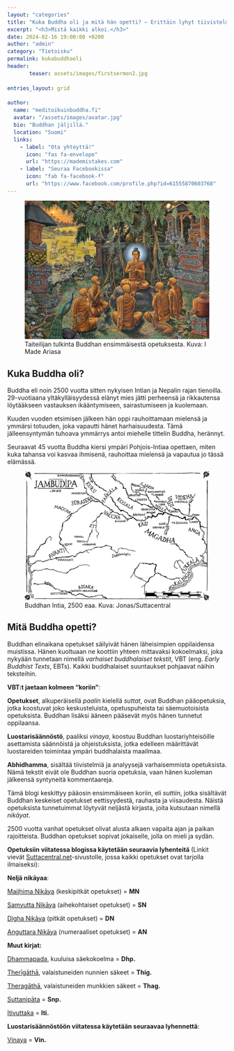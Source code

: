 ```yaml
---
layout: "categories"
title: "Kuka Buddha oli ja mitä hän opetti? – Erittäin lyhyt tiivistelmä"
excerpt: "<h3>Mistä kaikki alkoi.</h3>"
date: 2024-02-16 19:00:00 +0200
author: "admin"
category: "Tietoisku"
permalink: kukabuddhaoli
header: 
       teaser: assets/images/firstsermon2.jpg

entries_layout: grid

author:
  name: "meditoikuinbuddha.fi"
  avatar: "/assets/images/avatar.jpg"
  bio: "Buddhan jäljillä."
  location: "Suomi"
  links:
    - label: "Ota yhteyttä!"
      icon: "fas fa-envelope"
      url: "https://mademistakes.com"
    - label: "Seuraa Facebookissa"
      icon: "fab fa-facebook-f"
      url: "https://www.facebook.com/profile.php?id=61555870603768"
---
```

<figure>
<img src="assets/images/firstsermon.jpg" alt="Buddhan opetusura alkaa">
<figcaption> Taiteilijan tulkinta Buddhan ensimmäisestä opetuksesta. Kuva: I Made Ariasa</figcaption>
</figure>
<h2>Kuka Buddha oli?</h2>

Buddha eli noin 2500 vuotta sitten nykyisen Intian ja Nepalin rajan tienoilla. 29-vuotiaana
yltäkylläisyydessä elänyt mies jätti perheensä ja rikkautensa löytääkseen vastauksen ikääntymiseen,
sairastumiseen ja kuolemaan.

Kuuden vuoden etsimisen jälkeen hän oppi rauhoittamaan mielensä ja ymmärsi totuuden, joka vapautti hänet harhaisuudesta. Tämä jälleensyntymän tuhoava ymmärrys antoi miehelle
tittelin Buddha, herännyt.

Seuraavat 45 vuotta Buddha kiersi ympäri Pohjois-Intiaa opettaen, miten kuka tahansa voi kasvaa
ihmisenä, rauhoittaa mielensä ja vapautua jo tässä elämässä.

<figure>
<img src="assets/images/intia.jpg" alt="Buddhan Intia">
<figcaption>Buddhan Intia, 2500 eaa. Kuva: Jonas/Suttacentral</figcaption>
</figure>

<h2>Mitä Buddha opetti?</h2>

Buddhan elinaikana opetukset säilyivät hänen läheisimpien oppilaidensa muistissa. Hänen kuoltuaan
ne koottiin yhteen mittavaksi kokoelmaksi, joka nykyään tunnetaan nimellä <i>varhaiset buddhalaiset
tekstit</i>, VBT (eng. <i>Early Buddhist Texts</i>, EBTs). Kaikki buddhalaiset suuntaukset pohjaavat näihin teksteihin.

<b>VBT:t jaetaan kolmeen “koriin”</b>:

<b>Opetukset</b>, alkuperäisellä <i>paalin</i> kielellä <i>suttat</i>, ovat Buddhan pääopetuksia, jotka koostuvat joko
keskusteluista, opetuspuheista tai säemuotoisista opetuksista. Buddhan lisäksi ääneen pääsevät myös
hänen tunnetut oppilaansa.

<b>Luostarisäännöstö</b>, paaliksi <i>vinaya</i>, koostuu Buddhan luostariyhteisöille
asettamista säännöistä ja ohjeistuksista, jotka edelleen määrittävät luostareiden toimintaa ympäri
buddhalaista maailmaa.

<b>Abhidhamma</b>, sisältää tiivistelmiä ja analyysejä varhaisemmista opetuksista. Nämä tekstit eivät ole
Buddhan suoria opetuksia, vaan hänen kuoleman jälkeensä syntyneitä kommentaareja.

Tämä blogi keskittyy pääosin ensimmäiseen koriin, eli <i>suttiin</i>, jotka sisältävät Buddhan keskeiset
opetukset eettisyydestä, rauhasta ja viisaudesta. Näistä opetuksista tunnetuimmat
löytyvät neljästä kirjasta, joita kutsutaan nimellä <i>nikāyat</i>.

2500 vuotta vanhat opetukset olivat alusta alkaen vapaita ajan ja paikan
rajoitteista. Buddhan opetukset sopivat jokaiselle, jolla on mieli ja sydän.

<b>Opetuksiin viitatessa blogissa käytetään seuraavia lyhenteitä</b> 
(Linkit vievät <a href="https://www.suttacentral.net">Suttacentral.net</a>-sivustolle,
jossa kaikki opetukset ovat tarjolla ilmaiseksi):

<b>Neljä nikāyaa</b>:

<a href="https://suttacentral.net/pitaka/sutta/middle?lang=en">Majjhima Nikāya</a> (keskipitkät opetukset) = <b>MN</b>

<a href="https://suttacentral.net/pitaka/sutta/linked?lang=en">Samyutta Nikāya</a> (aihekohtaiset opetukset) = <b>SN</b>

<a href="https://suttacentral.net/pitaka/sutta/long?lang=en">Digha Nikāya</a> (pitkät opetukset) = <b>DN</b>

<a href="https://suttacentral.net/pitaka/sutta/numbered?lang=en">Anguttara Nikāya</a> (numeraaliset opetukset) = <b>AN</b>

<b>Muut kirjat:</b>

<a href="https://suttacentral.net/dhp?view=normal&lang=en">Dhammapada</a>, kuuluisa säekokoelma = <b>Dhp.</b>

<a href="https://suttacentral.net/pitaka/sutta/minor/kn/thig?lang=en">Therīgāthā</a>, valaistuneiden nunnien säkeet = <b>Thig.</b>

<a href="https://suttacentral.net/pitaka/sutta/minor/kn/thag?lang=en">Theragāthā</a>, valaistuneiden munkkien säkeet = <b>Thag.</b>

<a href="https://suttacentral.net/pitaka/sutta/minor/kn/snp?lang=en">Suttanipāta</a> = <b>Snp.</b>

<a href="https://suttacentral.net/pitaka/sutta/minor/kn/iti?lang=en">Itivuttaka</a> = <b>Iti.</b>

<b>Luostarisäännöstöön viitatessa käytetään seuraavaa lyhennettä</b>:

<a href="https://suttacentral.net/pitaka/vinaya?lang=en">Vinaya</a> = <b>Vin.</b>

